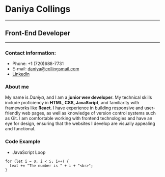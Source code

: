 # Daniya Collings
******************

## Front-End Developer
***********************

### Contact information:
+ Phone: +1 (720)688-7731
+ E-mail: daniya@collingsmail.com
+ [LinkedIn](https://www.linkedin.com/in/daniya-collings)

### About me

My name is *Daniya*, and I am a **junior wev developer**. My technical skills include proficiency in **HTML, CSS, JavaScript**, and familiarity with frameworks like **React**.
I have experience in building responsive and user-friendly web pages, as well as knowledge of version control systems such as Git. I am comfortable working with frontend technologies and have an eye for design, ensuring that the websites I develop are visually appealing and functional.

### Code Example
+ JavaScript Loop

```
for (let i = 0; i < 5; i++) {
  text += "The number is " + i + "<br>";
}
```

